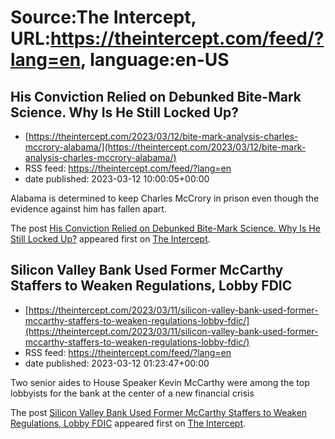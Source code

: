# Source:The Intercept, URL:https://theintercept.com/feed/?lang=en, language:en-US

## His Conviction Relied on Debunked Bite-Mark Science. Why Is He Still Locked Up?
 - [https://theintercept.com/2023/03/12/bite-mark-analysis-charles-mccrory-alabama/](https://theintercept.com/2023/03/12/bite-mark-analysis-charles-mccrory-alabama/)
 - RSS feed: https://theintercept.com/feed/?lang=en
 - date published: 2023-03-12 10:00:05+00:00

<p>Alabama is determined to keep Charles McCrory in prison even though the evidence against him has fallen apart.</p>
<p>The post <a href="https://theintercept.com/2023/03/12/bite-mark-analysis-charles-mccrory-alabama/" rel="nofollow">His Conviction Relied on Debunked Bite-Mark Science. Why Is He Still Locked Up?</a> appeared first on <a href="https://theintercept.com" rel="nofollow">The Intercept</a>.</p>

## Silicon Valley Bank Used Former McCarthy Staffers to Weaken Regulations, Lobby FDIC
 - [https://theintercept.com/2023/03/11/silicon-valley-bank-used-former-mccarthy-staffers-to-weaken-regulations-lobby-fdic/](https://theintercept.com/2023/03/11/silicon-valley-bank-used-former-mccarthy-staffers-to-weaken-regulations-lobby-fdic/)
 - RSS feed: https://theintercept.com/feed/?lang=en
 - date published: 2023-03-12 01:23:47+00:00

<p>Two senior aides to House Speaker Kevin McCarthy were among the top lobbyists for the bank at the center of a new financial crisis</p>
<p>The post <a href="https://theintercept.com/2023/03/11/silicon-valley-bank-used-former-mccarthy-staffers-to-weaken-regulations-lobby-fdic/" rel="nofollow">Silicon Valley Bank Used Former McCarthy Staffers to Weaken Regulations, Lobby FDIC</a> appeared first on <a href="https://theintercept.com" rel="nofollow">The Intercept</a>.</p>

